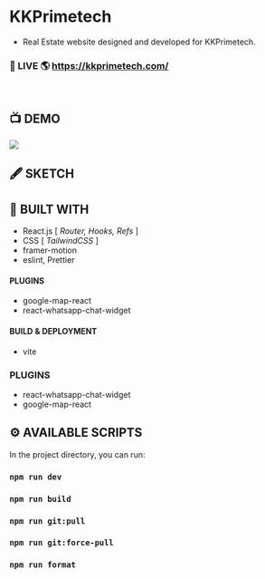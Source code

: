 # KKPrimetech

- Real Estate website designed and developed for KKPrimetech.

### 🚀 LIVE 🌎 https://kkprimetech.com/

<br />

## 📺 DEMO

![](https://github.com/Philight/kinokuke/blob/master/src/assets/preview.gif)

## 🖋️ SKETCH

## 🧰 BUILT WITH

- React.js [ *Router, Hooks, Refs* ]
- CSS [ *TailwindCSS* ]
- framer-motion
- eslint, Prettier

#### PLUGINS

- google-map-react
- react-whatsapp-chat-widget

#### BUILD & DEPLOYMENT

- vite

### PLUGINS

- react-whatsapp-chat-widget
- google-map-react

## ⚙️ AVAILABLE SCRIPTS

In the project directory, you can run:

### `npm run dev`

### `npm run build`

### `npm run git:pull`

### `npm run git:force-pull`

### `npm run format`